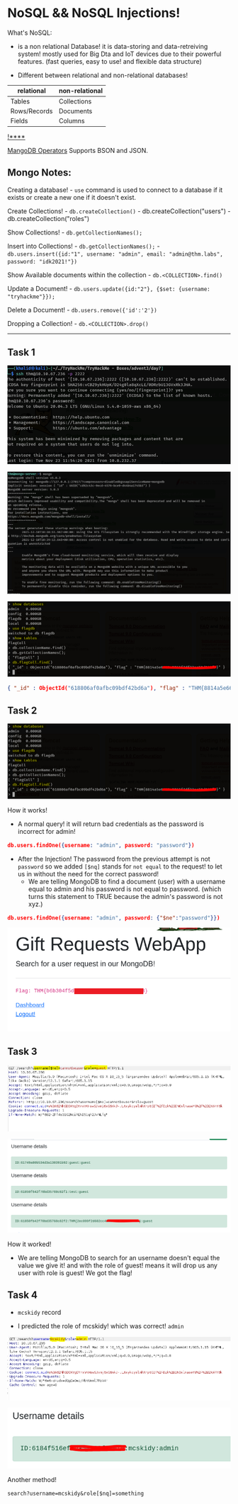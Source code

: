 # NoSQL && NoSQL Injections!

What's NoSQL:
- is a non relational Database! it is data-storing and data-retreiving system! mostly used for Big Dta and IoT devices due to their powerful features. (fast queries, easy to use! and flexible data structure)

- Different between relational and non-relational databases!

|relational|non-relational|
|---------|---------|
|Tables|Collections|
|Rows/Records|Documents|
|Fields|Columns|

[!****](https://jelvix.com/wp-content/uploads/2020/05/relational-vs-nonrelational.jpg)

[MangoDB Operators](https://docs.mongodb.com/manual/reference/operator/query/) Supports BSON and JSON.

## Mongo Notes:

Creating a database!
	- ```use``` command is used to connect to a database if it exists or create a new one if it doesn't exist.

Create Collections!
	- ```db.createCollection()```
		- db.createCollection("users")
		- db.createCollection("roles")

Show Collections!
	- ```db.getCollectionNames();```

Insert into Collections!
	- ```db.getCollectionNames();```
		- ```db.users.insert({id:"1", username: "admin", email: "admin@thm.labs", password: "idk2021!"})```

Show Available documents within the collection
	- ```db.<COLLECTION>.find()```

Update a Document!
	- ```db.users.update({id:"2"}, {$set: {username: "tryhackme"}});```

Delete a Document!
	- ```db.users.remove({'id':'2'})```

Dropping a Collection!
	- ```db.<COLLECTION>.drop()```

*** 

## Task 1 

![****](/Advent%20of%20Cyber%203/Screenshots/Task7/1.PNG)

![****](/Advent%20of%20Cyber%203/Screenshots/Task7/2.PNG)

![****](/Advent%20of%20Cyber%203/Screenshots/Task7/3.PNG)

```json
{ "_id" : ObjectId("618806af0afbc09bdf42bd6a"), "flag" : "THM{8814a5e6662a97*************}" }
```

## Task 2

![****](/Advent%20of%20Cyber%203/Screenshots/Task7/3.PNG)

How it works!

- A normal query! it will return bad credentials as the password is incorrect for admin!

```json
db.users.findOne({username: "admin", password: "password"})
```

- After the Injection! The password from the previous attempt is not ```password``` so we added ```[$nq]``` stands for ```not equal``` to the request! to let us in without the need for the correct password!
	- We are telling MongoDB to find a document (user) with a username equal to admin and his password is not equal to password. (which turns this statement to TRUE because the admin's password is not xyz.)

```json
db.users.findOne({username: "admin", password: {"$ne":"password"}})
```

![****](/Advent%20of%20Cyber%203/Screenshots/Task7/5.png)

## Task 3

![****](/Advent%20of%20Cyber%203/Screenshots/Task7/6.png)


![****](/Advent%20of%20Cyber%203/Screenshots/Task7/7.png)

How it worked!
- We are telling MongoDB to search for an username doesn't equal the value we give it! and with the role of guest! means it will drop us any user with role is guest! We got the flag!

## Task 4

- ```mcskidy``` record

- I predicted the role of mcskidy! which was correct! ```admin```

![****](/Advent%20of%20Cyber%203/Screenshots/Task7/8.png)


![****](/Advent%20of%20Cyber%203/Screenshots/Task7/9.png)

Another method!
```
search?username=mcskidy&role[$nq]=something
```